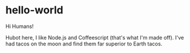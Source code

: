 # hello-world

Hi Humans!

Hubot here, I like Node.js  and Coffeescript (that's what I'm made off).
I've had tacos on the moon and find them far superior to Earth tacos.

